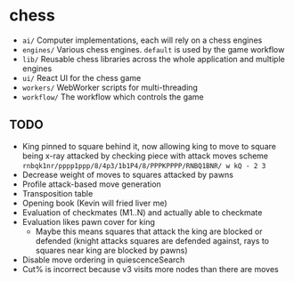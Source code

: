 # chess

- `ai/` Computer implementations, each will rely on a chess engines
- `engines/` Various chess engines. `default` is used by the game workflow
- `lib/` Reusable chess libraries across the whole application and multiple engines
- `ui/` React UI for the chess game
- `workers/` WebWorker scripts for multi-threading
- `workflow/` The workflow which controls the game

## TODO

- King pinned to square behind it, now allowing king to move to square being x-ray attacked by checking piece with attack moves scheme
`rnbqk1nr/pppp1ppp/8/4p3/1b1P4/8/PPPKPPPP/RNBQ1BNR/ w kQ - 2 3`
- Decrease weight of moves to squares attacked by pawns
- Profile attack-based move generation
- Transposition table
- Opening book (Kevin will fried liver me)
- Evaluation of checkmates (M1..N) and actually able to checkmate
- Evaluation likes pawn cover for king
  - Maybe this means squares that attack the king are blocked or defended (knight attacks squares are defended against, rays to squares near king are blocked by pawns)
- Disable move ordering in quiescenceSearch
- Cut% is incorrect because v3 visits more nodes than there are moves
